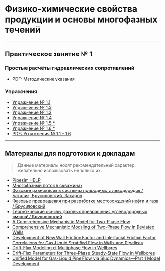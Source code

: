 ﻿# Физико-химические свойства продукции и основы многофазных течений

---

## Практическое занятие № 1

### Простые расчёты гидравлических сопротивлений
* [PDF: Методические указания](files/Практика1.pdf)

### Упражнения

  * [Упражнение № 1.1](tasks/task%201/task_1-1.html)
  * [Упражнение № 1.2](tasks/task%201/task_1-2.html)
  * [Упражнение № 1.3](tasks/task%201/task_1-3.html)
  * [Упражнение № 1.4](tasks/task%201/task_1-4.html)
  * [Упражнение № 1.5 *](tasks/task%201/task_1-5.html)
  * [Упражнение № 1.6 *](tasks/task%201/task_1-6.html)
  * [PDF: Упражнения № 1.1 - 1.6](files/Упражнения%201.1%20-%201.6.pdf)
---

## Материалы для подготовки к докладам

> Данные материалы носят рекомендательный характер, желательно
> использовать не только их.  

* [Pipesim HELP](files/PIPESIM%20Tech%20Description.pdf)
* [Многофазный поток в скважинах](files/Многофазный%20поток%20в%20скважинах.pdf)
* [Фазовые равновесия в системах природных углеводородов / Баталин, Брусиловский, Захаров](files/batalin_o_yu_brusilovskiy_a_i_fazovye_ravnovesiya_v_sistemak.pdf)
* [Фазовые превращения при разработке месторождений нефти и газа / Брусиловский](files/brusilovskiy_a_i_fazovye_prevrashcheniya_pri_razrabotke_mest.pdf)
* [Теоретические основы фазовых превращений углеводородных смесей / Брусиловский](files/Брусиловский%20А.И.%20Теоретические%20основы%20фазовых%20превращений%20углеводородных%20смесей.doc)
* [A Comprehensive Mechanistic Model for Two-Phase Flow](files/A%20Comprehensive%20Mechanistic%20Model%20for%20Two-Phase%20Flow.pdf)
* [Comprehensive Mechanistic Modeling of Two-Phase Flow in Deviated Wells](files/Comprehensive%20Mechanistic%20Modeling%20of%20Two-Phase%20Flow%20in%20Deviated%20Wells.pdf)
* [Development of New Wall Friction Factor and Interfacial Friction Factor Correlations for Gas-Liquid Stratified Flow in Wells and Pipelines](files/Development%20of%20New%20Wall%20Friction%20Factor%20and%20Interfacial%20Friction%20Factor%20Correlations%20for%20Gas-Liquid%20Stratified%20Flow%20in%20Wells%20and%20Pipelines.pdf)
* [Drift-Flux Modeling of Multiphase Flow in Wellbores](files/Drift-Flux%20Modeling%20of%20Multiphase%20Flow%20in%20Wellbores.pdf)
* [Drift-Flux Parameters for Three-Phase Steady-State Flow in Wellbores](files/Drift-Flux%20Parameters%20for%20Three-Phase%20Steady-State%20Flow%20in%20Wellbores.pdf)
* [Unified Model for Gas-Liquid Pipe Flow via Slug Dynamics—Part 1 Model Development](files/Unified%20Model%20for%20Gas-Liquid%20Pipe%20Flow%20via%20Slug%20Dynamics—Part%201%20Model%20Development.pdf)
